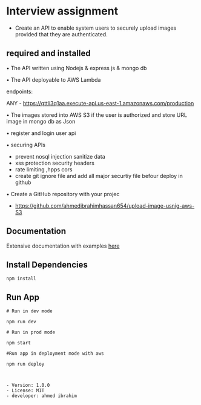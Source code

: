 # Interview assignment 

* Create an API to enable system users to securely upload images provided that they are 
authenticated.




## required and installed 

• The API  written using Nodejs & express js & mongo db 


•  The API  deployable to AWS Lambda 

endpoints:
 
  ANY - https://qttli3q1aa.execute-api.us-east-1.amazonaws.com/production


• The images stored into AWS S3 if the user is authorized
  and store URL image in mongo db as Json 


• register and login user api

•  securing  APIs 

- prevent nosql injection sanitize data 
- xss protection security headers
- rate limiting ,hpps cors
- create git ignore file and add all major securtiy file befour deploy in github

•  Create a GitHub repository with your projec

- https://github.com/ahmedibrahimhassan654/upload-image-usnig-aws-S3


## Documentation 

Extensive documentation with examples [here](https://documenter.getpostman.com/view/7173620/Tz5p6dMb)

## Install Dependencies

```
npm install
```

## Run App

```
# Run in dev mode

npm run dev

# Run in prod mode

npm start

#Run app in deployment mode with aws

npm run deploy



- Version: 1.0.0
- License: MIT
- developer: ahmed ibrahim 

